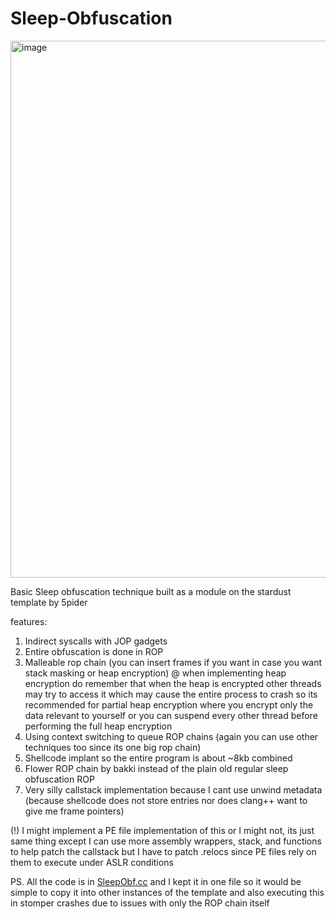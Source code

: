 # Sleep-Obfuscation
<img width="585" height="859" alt="image" src="https://github.com/user-attachments/assets/4f4afdfb-8404-49f8-b24b-6a3325a849cc" />

Basic Sleep obfuscation technique built as a module on the stardust template by 5pider

features:
1. Indirect syscalls with JOP gadgets
2. Entire obfuscation is done in ROP
3. Malleable rop chain (you can insert frames if you want in case you want stack masking or heap encryption)
    @  when implementing heap encryption do remember that when the heap is encrypted other threads may try to
       access it which may cause the entire process to crash so its recommended for partial heap encryption where
       you encrypt only the data relevant to yourself or you can suspend every other thread before performing the
       full heap encryption
4. Using context switching to queue ROP chains (again you can use other techniques too since its one big rop chain)
5. Shellcode implant so the entire program is about ~8kb combined
6. Flower ROP chain by bakki instead of the plain old regular sleep obfuscation ROP
7. Very silly callstack implementation because I cant use unwind metadata (because shellcode does not store entries nor does clang++ want to give me frame pointers)

(!) I might implement a PE file implementation of this or I might not, its just 
    same thing except I can use more assembly wrappers, stack, and functions to 
    help patch the callstack but I have to patch .relocs since PE files rely on
    them to execute under ASLR conditions

PS. All the code is in [SleepObf.cc](https://github.com/vxtandevarmani/Sleep-Obfuscation/blob/main/Mist/src/SleepKit.cc) and I kept it in one file so it would be simple to copy it into other instances of the template and also executing this in stomper crashes due to issues with only the ROP chain itself
